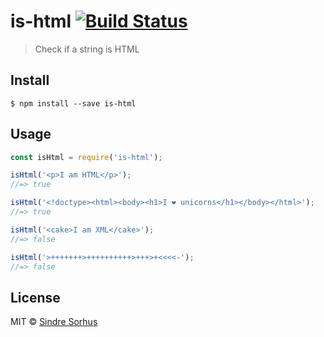 # is-html [![Build Status](https://travis-ci.org/sindresorhus/is-html.svg?branch=master)](https://travis-ci.org/sindresorhus/is-html)

> Check if a string is HTML


## Install

```
$ npm install --save is-html
```


## Usage

```js
const isHtml = require('is-html');

isHtml('<p>I am HTML</p>');
//=> true

isHtml('<!doctype><html><body><h1>I ❤ unicorns</h1></body></html>');
//=> true

isHtml('<cake>I am XML</cake>');
//=> false

isHtml('>+++++++>++++++++++>+++>+<<<<-');
//=> false
```


## License

MIT © [Sindre Sorhus](https://sindresorhus.com)
